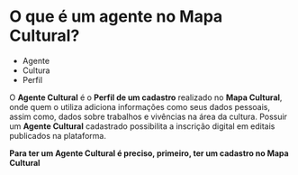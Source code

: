 # O que é um agente no Mapa Cultural?

- Agente
- Cultura
- Perfil

O <b>Agente Cultural</b> é o <b>Perfil de um cadastro</b> realizado no <b>Mapa Cultural</b>, onde quem o utiliza adiciona informações como seus dados pessoais, assim como, dados sobre trabalhos e vivências na área da cultura. 
Possuir um <b>Agente Cultural</b> cadastrado possibilita a inscrição digital em editais publicados na plataforma. 

<b>Para ter um Agente Cultural é preciso, primeiro, ter um cadastro no Mapa Cultural</b>